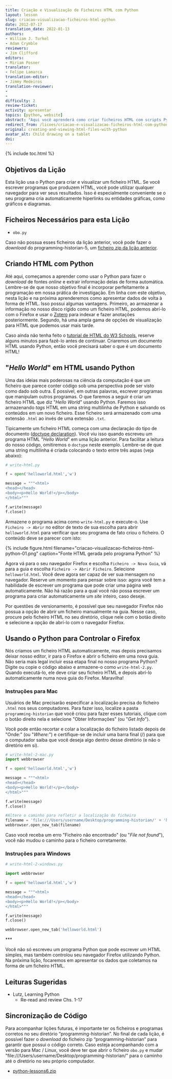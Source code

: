```yaml
---
title: Criação e Visualização de Ficheiros HTML com Python
layout: lesson
slug: criacao-visualizacao-ficheiros-html-python
date: 2012-07-17
translation_date: 2022-01-13
authors:
- William J. Turkel
- Adam Crymble
reviewers:
- Jim Clifford
editors:
- Miriam Posner
translator: 
- Felipe Lamarca
translation-editor:
- Jimmy Medeiros
translation-reviewer:
-
-
difficulty: 2
review-ticket: 
activity: apresentar
topics: [python, website]
abstract: "Aqui você aprenderá como criar ficheiros HTML com scripts Python e como usar o Python para abrir automaticamente um ficheiro HTML no Firefox."
redirect_from: /licoes/criacao-e-visualizacao-ficheiros-html-com-python
original: creating-and-viewing-html-files-with-python
avatar_alt: Child drawing on a tablet
doi:
---
```


{% include toc.html %}

## Objetivos da Lição

Esta lição usa o Python para criar e visualizar um ficheiro HTML. Se você escrever programas que produzem HTML, você pode utilizar qualquer navegador para ver seus resultados. Isso é especialmente conveniente se o seu programa cria automaticamente hiperlinks ou entidades gráficas, como gráficos e diagramas.

## Ficheiros Necessários para esta Lição

- `obo.py`

Caso não possua esses ficheiros da lição anterior, você pode fazer o *download* do programming-historian-5, um [ficheiro zip da lição anterior][].

## Criando HTML com Python

Até aqui, começamos a aprender como usar o Python para fazer o *download* de fontes *online* e extrair informação delas de forma automática. Lembre-se de que nosso objetivo final é incorporar perfeitamente a programação em nossa prática de investigação. Em linha com este objetivo, nesta lição e na próxima aprenderemos como apresentar dados de volta à forma de HTML. Isso possui algumas vantagens. Primeiro, ao armazenar a informação no nosso disco rígido como um ficheiro HTML, podemos abrí-lo com o Firefox e usar o [Zotero][] para indexar e fazer anotações posteriormente. Segundo, há uma ampla gama de opções de visualização para HTML que podemos usar mais tarde.

Caso ainda não tenha feito o [tutorial de HTML do W3 Schools][], reserve alguns minutos para fazê-lo antes de continuar. Criaremos um documento HTML usando Python, então você precisará saber o que é um documento HTML!

## "*Hello World*" em HTML usando Python

Uma das ideias mais poderosas na ciência da computação é que um ficheiro que parece conter código sob uma perspectiva pode ser visto como dado sob outra. É possível, em outras palavras, escrever programas que manipulam outros programas. O que faremos a seguir é criar um ficheiro HTML que diz "*Hello World*" usando Python. Faremos isso armazenando *tags* HTML em uma string multilinha de Python e salvando os conteúdos em um novo ficheiro. Esse ficheiro será armazenado com uma extensão `.html` ao invés de uma extensão `.txt`.

Tipicamente um ficheiro HTML começa com uma declaração do tipo de documento ([doctype declaration][]). Você viu isso quando escreveu um programa HTML "*Hello World*" em uma lição anterior. Para facilitar a leitura do nosso código, omitiremos o `doctype` neste exemplo. Lembre-se de que uma string multilinha é criada colocando o texto entre três aspas (veja abaixo):

``` python
# write-html.py

f = open('helloworld.html','w')

message = """<html>
<head></head>
<body><p>Hello World!</p></body>
</html>"""

f.write(message)
f.close()
```

Armazene o programa acima como `write-html.py` e execute-o. Use `Ficheiro -> Abrir` no editor de texto de sua escolha para abrir `helloworld.html` para verificar que seu programa de fato criou o ficheiro. O conteúdo deve se parecer com isto:

{% include figure.html filename="criacao-visualizacao-ficheiros-html-python-01.png" caption="Fonte HTML gerada pelo programa Python" %}

Agora vá para o seu navegador Firefox e escolha `Ficheiro -> Nova Guia`, vá para a guia e escolha `Ficheiro -> Abrir Ficheiro`. Selecione `helloworld.html`. Você deve agora ser capaz de ver sua mensagem no navegador. Reserve um momento para pensar sobre isso: agora você tem a habilidade de escrever um programa que pode criar uma página web automaticamente. Não há razão para a qual você não possa escrever um programa para criar automaticamente um *site* inteiro, caso deseje.

<div class="alert alert-warning">
  Por questões de versionamento, é possível que seu navegador Firefox não possua a opção de abrir um ficheiro manualmente na guia. Nesse caso, procure pelo ficheiro HTML no seu diretório, clique nele com o botão direito e selecione a opção de abrí-lo com o navegador Firefox. 
</div>

## Usando o Python para Controlar o Firefox

Nós criamos um ficheiro HTML automaticamente, mas depois precisamos deixar nosso editor, ir para o Firefox e abrir o ficheiro em uma nova guia. Não seria mais legal incluir essa etapa final no nosso programa Python? Digite ou copie o código abaixo e armazene-o como `write-html-2.py`. Quando executá-lo, ele deve criar seu ficheiro HTML e depois abrí-lo automaticamente numa nova guia do Firefox. Maravilha!

### Instruções para Mac

Usuários de Mac precisarão especificar a localização precisa do ficheiro `.html` nos seus computadores. Para fazer isso, localize a pasta `programming-historian` que você criou para fazer esses tutoriais, clique com o botão direito nela e selecione "Obter Informações" (ou "*Get Info*").

Você pode então recortar e colar a localização do ficheiro listado depois de "Onde:" (ou "*Where:*") e certifique-se de incluir uma barra final (/) para que o computador saiba que você deseja algo dentro desse diretório (e não o diretório em si).


``` python
# write-html-2-mac.py
import webbrowser

f = open('helloworld.html','w')

message = """<html>
<head></head>
<body><p>Hello World!</p></body>
</html>"""

f.write(message)
f.close()

#Altere o caminho para refletir a localização do ficheiro
filename = 'file:///Users/username/Desktop/programming-historian/' + 'helloworld.html'
webbrowser.open_new_tab(filename)
```

Caso você receba um erro "Ficheiro não encontrado" (ou "*File not found*"), você não mudou o caminho para o ficheiro corretamente.

### Instruções para Windows

``` python
# write-html-2-windows.py

import webbrowser

f = open('helloworld.html','w')

message = """<html>
<head></head>
<body><p>Hello World!</p></body>
</html>"""

f.write(message)
f.close()

webbrowser.open_new_tab('helloworld.html')
```

\*\*\*

Você não só escreveu um programa Python que pode escrever um HTML simples, mas também controlou seu navegador Firefox utilizando Python. Na próxima lição, focaremos em apresentar os dados que coletamos na forma de um ficheiro HTML.

## Leituras Sugeridas

-   Lutz, Learning Python
    -   Re-read and review Chs. 1-17

## Sincronização de Código

Para acompanhar lições futuras, é importante ter os ficheiros e programas corretos no seu diretório “programming-historian”. No final de cada lição, é possível fazer o *download* do ficheiro zip “programming-historian” para garantir que possui o código correto. Caso esteja acompanhando com a versão para Mac / Linux, você deve ter que abrir o ficheiro `obo.py` e mudar "file:///Users/username/Desktop/programming-historian/" para o caminho até o diretório no seu próprio computador.

-   [python-lessons6.zip][zip sync]


  [ficheiro zip da lição anterior]: https://programminghistorian.org/assets/python-lessons5.zip
  [Zotero]: http://zotero.org
  [tutorial de HTML do W3 Schools]: http://www.w3schools.com/html/default.asp
  [doctype declaration]: http://www.w3schools.com/tags/tag_doctype.asp
  [zip sync]: https://programminghistorian.org/assets/python-lessons6.zip

